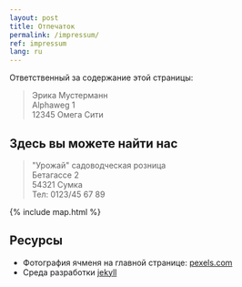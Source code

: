 ```yaml
---
layout: post
title: Отпечаток
permalink: /impressum/
ref: impressum
lang: ru
---
```


Ответственный за содержание этой страницы:

> Эрика Мустерманн  
> Alphaweg 1  
> 12345 Омега Сити  

## Здесь вы можете найти нас

> "Урожай" садоводческая розница  
> Бетагассе 2  
> 54321 Сумка  
> Тел: 0123/45 67 89

{% include map.html %}

## Ресурсы

* Фотография ячменя на главной странице:
  [pexels.com](https://www.pexels.com/de-de/foto/anbau-ausserorts-bauernhof-ernte-533346/)
* Среда разработки [jekyll](https://jekyllrb.com/)
